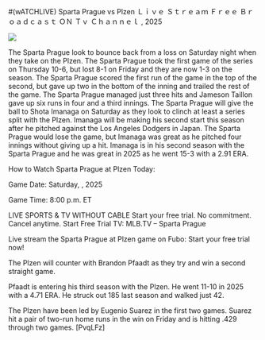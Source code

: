 #(wATCHLIVE) Sparta Prague vs Plzen Ｌｉｖｅ Ｓｔｒｅａｍ Ｆｒｅｅ Ｂｒｏａｄｃａｓｔ ＯＮ Ｔｖ Ｃｈａｎｎｅｌ , 2025  
  
  
[![](https://i.imgur.com/qSNzIqt.png)](https://movie.rssnews.media/gsMobqsE.php)  
  
The Sparta Prague look to bounce back from a loss on Saturday night when they take on the Plzen. The Sparta Prague took the first game of the series on Thursday 10-6, but lost 8-1 on Friday and they are now 1-3 on the season. The Sparta Prague scored the first run of the game in the top of the second, but gave up two in the bottom of the inning and trailed the rest of the game. The Sparta Prague managed just three hits and Jameson Taillon gave up six runs in four and a third innings. The Sparta Prague will give the ball to Shota Imanaga on Saturday as they look to clinch at least a series split with the Plzen. Imanaga will be making his second start this season after he pitched against the Los Angeles Dodgers in Japan. The Sparta Prague would lose the game, but Imanaga was great as he pitched four innings without giving up a hit. Imanaga is in his second season with the Sparta Prague and he was great in 2025 as he went 15-3 with a 2.91 ERA.

How to Watch Sparta Prague at Plzen Today:

Game Date: Saturday, , 2025

Game Time: 8:00 p.m. ET

LIVE SPORTS & TV WITHOUT CABLE
Start your free trial. No commitment. Cancel anytime.
Start Free Trial
TV: MLB.TV – Sparta Prague

Live stream the Sparta Prague at Plzen game on Fubo: Start your free trial now!

The Plzen will counter with Brandon Pfaadt as they try and win a second straight game.

Pfaadt is entering his third season with the Plzen. He went 11-10 in 2025 with a 4.71 ERA. He struck out 185 last season and walked just 42.

The Plzen have been led by Eugenio Suarez in the first two games. Suarez hit a pair of two-run home runs in the win on Friday and is hitting .429 through two games. [PvqLFz]